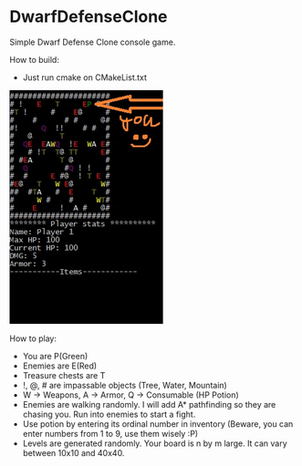 # DwarfDefenseClone
Simple Dwarf Defense Clone console game.

How to build: 

- Just run cmake on CMakeList.txt

![Gameplay](gameplay.jpg)

How to play:
- You are P(Green)
- Enemies are E(Red)
- Treasure chests are T
- !, @, # are impassable objects (Tree, Water, Mountain)
- W -> Weapons, A -> Armor, Q -> Consumable (HP Potion)
- Enemies are walking randomly. I will add A* pathfinding so they are chasing you. Run into enemies to start a fight.
- Use potion by entering its ordinal number in inventory (Beware, you can enter numbers from 1 to 9, use them wisely :P)
- Levels are generated randomly. Your board is n by m large. It can vary between 10x10 and 40x40.